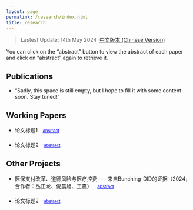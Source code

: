 ```yaml
---
layout: page
permalink: /research/index.html
title: research
---
```


> Lastest Update: 14th May 2024&nbsp;  [中文版本 (Chinese Version)](https://yapengf.com/research-zh/)

You can click on the “abstract” button to view the abstract of each paper and click on “abstract” again to retrieve it.

## Publications

- “Sadly, this space is still empty, but I hope to fill it with some content soon. Stay tuned!”

## Working Papers

<ul>
  <li>
    <span>论文标题1</span>
    <button class="toggle-abstract" onclick="toggleAbstract('abstract1')">abstract</button>
    <div id="abstract1" class="abstract-content">
      <p>这是论文1的摘要内容。</p>
    </div>
  </li>
  <li>
    <span>论文标题2</span>
    <button class="toggle-abstract" onclick="toggleAbstract('abstract2')">abstract</button>
    <div id="abstract2" class="abstract-content">
      <p>这是论文2的摘要内容。</p>
    </div>
  </li>
</ul>

## Other Projects

<ul>
  <li>
    <span>医保支付改革、道德风险与医疗控费——来自Bunching-DID的证据（2024，合作者：丛正龙、倪晨旭、王震）</span>
    <button class="toggle-abstract" onclick="toggleAbstract('abstract1')">abstract</button>
    <div id="abstract1" class="abstract-content">
      <p>本文旨在评估医保支付方式改革特别是DRG/DIP支付模式对于医疗费用控制和医疗质量提升的影响，通过前沿的Bunching-DID方法识别医保“起付线”对患者就诊行为的扭曲效应（道德风险），发现“起付线”的设置使得大约8%的就诊费用被调整至起付线以上，人均年度医疗费用平均提高28.8%。在考虑“起付线”诱导患者道德风险的情况下，DRG/DIP改革在降低医疗费用和提高医疗质量方面的效果有限，“起付线”附近的患者自付费用不降反升，而医院存在“推诿”重症病人的倾向，政策效应在地区、医院特点、患者特征等方面存在异质性。此外，DIP相比DRG能有效降低患者道德风险、缓解医院控费预期。本文在针对评估医疗提质控费的政策工具方面具有一定启示作用，如何精准识别或者避免道德风险问题，或将成为之后政策评估尤其是健康经济学中的重点与难点。</p>
    </div>
  </li>
  <li>
    <span>论文标题2</span>
    <button class="toggle-abstract" onclick="toggleAbstract('abstract2')">abstract</button>
    <div id="abstract2" class="abstract-content">
      <p>这是论文2的摘要内容。</p>
    </div>
  </li>
  <!-- 添加更多论文条目 -->
</ul>

<script>
  function toggleAbstract(id) {
    var abstract = document.getElementById(id);
    if (abstract.style.display === "none" || abstract.style.display === "") {
      abstract.style.display = "block";
    } else {
      abstract.style.display = "none";
    }
  }
</script>

<style>
  .abstract-content {
    display: none;
    margin-top: 10px;
    font-size: 0.9em; /* 调整摘要内容的字体大小 */
  }
  .toggle-abstract {
    cursor: pointer;
    color: blue;
    background: none;
    border: none;
    padding: 0;
    text-decoration: underline;
    margin-left: 10px;
    font-size: 0.9em; /* 调整“摘要”按钮的字体大小 */
  }
  li {
    margin-bottom: 20px;
  }
</style>